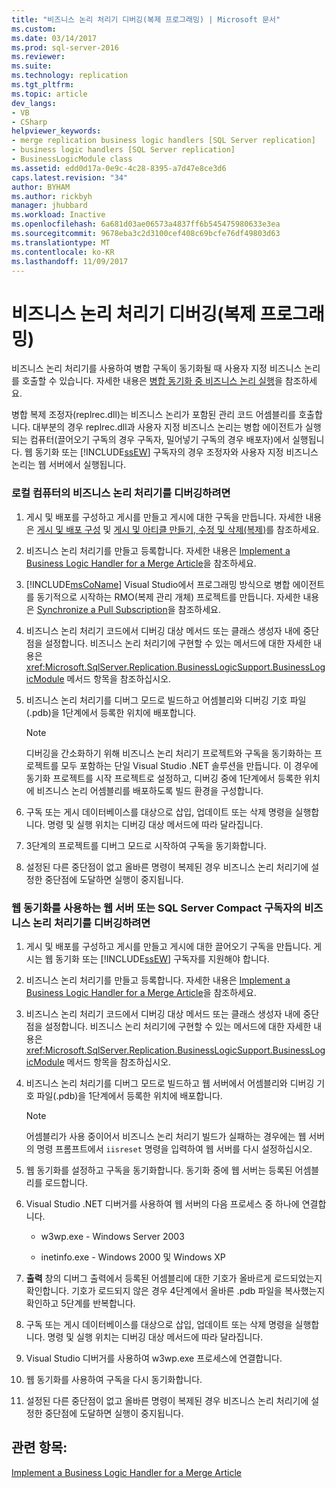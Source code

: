 ```yaml
---
title: "비즈니스 논리 처리기 디버깅(복제 프로그래밍) | Microsoft 문서"
ms.custom: 
ms.date: 03/14/2017
ms.prod: sql-server-2016
ms.reviewer: 
ms.suite: 
ms.technology: replication
ms.tgt_pltfrm: 
ms.topic: article
dev_langs:
- VB
- CSharp
helpviewer_keywords:
- merge replication business logic handlers [SQL Server replication]
- business logic handlers [SQL Server replication]
- BusinessLogicModule class
ms.assetid: edd0d17a-0e9c-4c28-8395-a7d47e8ce3d6
caps.latest.revision: "34"
author: BYHAM
ms.author: rickbyh
manager: jhubbard
ms.workload: Inactive
ms.openlocfilehash: 6a681d03ae06573a4837ff6b545475980633e3ea
ms.sourcegitcommit: 9678eba3c2d3100cef408c69bcfe76df49803d63
ms.translationtype: MT
ms.contentlocale: ko-KR
ms.lasthandoff: 11/09/2017
---
```

# <a name="debug-a-business-logic-handler-replication-programming"></a>비즈니스 논리 처리기 디버깅(복제 프로그래밍)
  비즈니스 논리 처리기를 사용하여 병합 구독이 동기화될 때 사용자 지정 비즈니스 논리를 호출할 수 있습니다. 자세한 내용은 [병합 동기화 중 비즈니스 논리 실행](../../relational-databases/replication/merge/execute-business-logic-during-merge-synchronization.md)을 참조하세요.  
  
 병합 복제 조정자(replrec.dll)는 비즈니스 논리가 포함된 관리 코드 어셈블리를 호출합니다. 대부분의 경우 replrec.dll과 사용자 지정 비즈니스 논리는 병합 에이전트가 실행되는 컴퓨터(끌어오기 구독의 경우 구독자, 밀어넣기 구독의 경우 배포자)에서 실행됩니다. 웹 동기화 또는 [!INCLUDE[ssEW](../../includes/ssew-md.md)] 구독자의 경우 조정자와 사용자 지정 비즈니스 논리는 웹 서버에서 실행됩니다.  
  
### <a name="to-debug-a-business-logic-handler-on-a-local-computer"></a>로컬 컴퓨터의 비즈니스 논리 처리기를 디버깅하려면  
  
1.  게시 및 배포를 구성하고 게시를 만들고 게시에 대한 구독을 만듭니다. 자세한 내용은 [게시 및 배포 구성](../../relational-databases/replication/configure-publishing-and-distribution.md) 및 [게시 및 아티클 만들기, 수정 및 삭제&#40;복제&#41;](../../relational-databases/replication/publish/create-modify-and-delete-publications-and-articles-replication.md)를 참조하세요.  
  
2.  비즈니스 논리 처리기를 만들고 등록합니다. 자세한 내용은 [Implement a Business Logic Handler for a Merge Article](../../relational-databases/replication/implement-a-business-logic-handler-for-a-merge-article.md)을 참조하세요.  
  
3.  [!INCLUDE[msCoName](../../includes/msconame-md.md)] Visual Studio에서 프로그래밍 방식으로 병합 에이전트를 동기적으로 시작하는 RMO(복제 관리 개체) 프로젝트를 만듭니다. 자세한 내용은 [Synchronize a Pull Subscription](../../relational-databases/replication/synchronize-a-pull-subscription.md)을 참조하세요.  
  
4.  비즈니스 논리 처리기 코드에서 디버깅 대상 메서드 또는 클래스 생성자 내에 중단점을 설정합니다. 비즈니스 논리 처리기에 구현할 수 있는 메서드에 대한 자세한 내용은 <xref:Microsoft.SqlServer.Replication.BusinessLogicSupport.BusinessLogicModule> 메서드 항목을 참조하십시오.  
  
5.  비즈니스 논리 처리기를 디버그 모드로 빌드하고 어셈블리와 디버깅 기호 파일(.pdb)을 1단계에서 등록한 위치에 배포합니다.  
  
    > [!NOTE]  
    >  디버깅을 간소화하기 위해 비즈니스 논리 처리기 프로젝트와 구독을 동기화하는 프로젝트를 모두 포함하는 단일 Visual Studio .NET 솔루션을 만듭니다. 이 경우에 동기화 프로젝트를 시작 프로젝트로 설정하고, 디버깅 중에 1단계에서 등록한 위치에 비즈니스 논리 어셈블리를 배포하도록 빌드 환경을 구성합니다.  
  
6.  구독 또는 게시 데이터베이스를 대상으로 삽입, 업데이트 또는 삭제 명령을 실행합니다. 명령 및 실행 위치는 디버깅 대상 메서드에 따라 달라집니다.  
  
7.  3단계의 프로젝트를 디버그 모드로 시작하여 구독을 동기화합니다.  
  
8.  설정된 다른 중단점이 없고 올바른 명령이 복제된 경우 비즈니스 논리 처리기에 설정한 중단점에 도달하면 실행이 중지됩니다.  
  
### <a name="to-debug-a-business-logic-handler-on-a-web-server-using-web-synchronization-or-for-a-sql-server-compact-subscriber"></a>웹 동기화를 사용하는 웹 서버 또는 SQL Server Compact 구독자의 비즈니스 논리 처리기를 디버깅하려면  
  
1.  게시 및 배포를 구성하고 게시를 만들고 게시에 대한 끌어오기 구독을 만듭니다. 게시는 웹 동기화 또는 [!INCLUDE[ssEW](../../includes/ssew-md.md)] 구독자를 지원해야 합니다.  
  
2.  비즈니스 논리 처리기를 만들고 등록합니다. 자세한 내용은 [Implement a Business Logic Handler for a Merge Article](../../relational-databases/replication/implement-a-business-logic-handler-for-a-merge-article.md)을 참조하세요.  
  
3.  비즈니스 논리 처리기 코드에서 디버깅 대상 메서드 또는 클래스 생성자 내에 중단점을 설정합니다. 비즈니스 논리 처리기에 구현할 수 있는 메서드에 대한 자세한 내용은 <xref:Microsoft.SqlServer.Replication.BusinessLogicSupport.BusinessLogicModule> 메서드 항목을 참조하십시오.  
  
4.  비즈니스 논리 처리기를 디버그 모드로 빌드하고 웹 서버에서 어셈블리와 디버깅 기호 파일(.pdb)을 1단계에서 등록한 위치에 배포합니다.  
  
    > [!NOTE]  
    >  어셈블리가 사용 중이어서 비즈니스 논리 처리기 빌드가 실패하는 경우에는 웹 서버의 명령 프롬프트에서 `iisreset` 명령을 입력하여 웹 서버를 다시 설정하십시오.  
  
5.  웹 동기화를 설정하고 구독을 동기화합니다. 동기화 중에 웹 서버는 등록된 어셈블리를 로드합니다.  
  
6.  Visual Studio .NET 디버거를 사용하여 웹 서버의 다음 프로세스 중 하나에 연결합니다.  
  
    -   w3wp.exe - Windows Server 2003  
  
    -   inetinfo.exe - Windows 2000 및 Windows XP  
  
7.  **출력** 창의 디버그 출력에서 등록된 어셈블리에 대한 기호가 올바르게 로드되었는지 확인합니다. 기호가 로드되지 않은 경우 4단계에서 올바른 .pdb 파일을 복사했는지 확인하고 5단계를 반복합니다.  
  
8.  구독 또는 게시 데이터베이스를 대상으로 삽입, 업데이트 또는 삭제 명령을 실행합니다. 명령 및 실행 위치는 디버깅 대상 메서드에 따라 달라집니다.  
  
9. Visual Studio 디버거를 사용하여 w3wp.exe 프로세스에 연결합니다.  
  
10. 웹 동기화를 사용하여 구독을 다시 동기화합니다.  
  
11. 설정된 다른 중단점이 없고 올바른 명령이 복제된 경우 비즈니스 논리 처리기에 설정한 중단점에 도달하면 실행이 중지됩니다.  
  
## <a name="see-also"></a>관련 항목:  
 [Implement a Business Logic Handler for a Merge Article](../../relational-databases/replication/implement-a-business-logic-handler-for-a-merge-article.md)  
  
  
